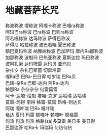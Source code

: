#  地藏菩萨长咒
  
  
称波称波 增称波 阿嘎卡称波 巴嘎ra称波  
阿玛巴ra称波 巴ra称波 巴则ra称波  
阿若嘎称波 达玛称波 萨得巴称波  
萨得尼 哈拉称波 波巴若嘎 夏巴称波  
额巴夏玛称波 纳雅纳称波 巴加萨玛 摩内Ra那称波  
加那称波 波魁玛 巴热亚称波 夏斯达拉 玛巴称波  
波阿扎索 达玛嘿雷 达玛贝 亚玛贝  
杂扎岁 杂扎巴斯蕾 切雷培雷  
嘎Ra巴 巴Ra-巴日得 哈岁瑞 巴Ra贝  
巴瑞-杂Ra 巴那-达内 阿Ra-达内  
帕那Ra 杂杂杂杂 何雷莫雷  
阿卡-达塔-给魁 塔嘎-克罗 达哈瑞 达哈瑞  
莫雷-玛得 南得 格雷-莫雷 昂格-则达贝  
阿瑞 嘎叶瑞 巴Ra 嘎叶瑞  
格达 夏玛 玛雷 顿嘎叶 顿嘎叶 顿格雷  
何热 何热 何热 格路(sa)多莫雷 美日多 美日得  
巴那达答 哈Ra卡 玛瑞玛 何热何热  
  